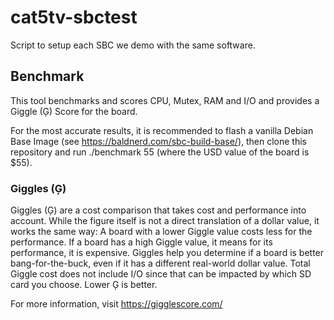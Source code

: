 # cat5tv-sbctest
Script to setup each SBC we demo with the same software.


## Benchmark

This tool benchmarks and scores CPU, Mutex, RAM and I/O and provides a Giggle (Ģ) Score for the board.

For the most accurate results, it is recommended to flash a vanilla Debian Base Image (see https://baldnerd.com/sbc-build-base/), then clone this repository and run ./benchmark 55 (where the USD value of the board is $55).


### Giggles (Ģ)

Giggles (Ģ) are a cost comparison that takes cost and performance into account. While the figure itself is not a direct translation of a dollar value, it works the same way: A board with a lower Giggle value costs less for the performance. If a board has a high Giggle value, it means for its performance, it is expensive. Giggles help you determine if a board is better bang-for-the-buck, even if it has a different real-world dollar value. Total Giggle cost does not include I/O since that can be impacted by which SD card you choose. Lower Ģ is better.

For more information, visit https://gigglescore.com/
